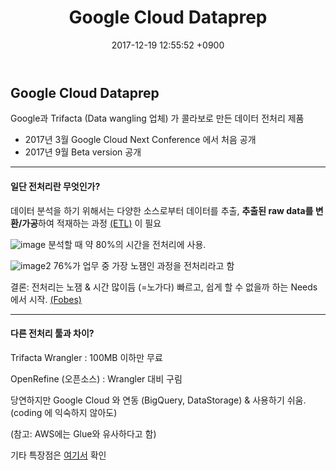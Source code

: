 ﻿---
layout: post 
title: "Google Cloud Dataprep" 
date: 2017-12-19 12:55:52 +0900 
categories: 
- GCP
tags:
- Cloud Dataprep
---

## Google Cloud Dataprep

Google과 Trifacta (Data wangling 업체) 가 콜라보로 만든 데이터 전처리 제품 
- 2017년 3월 Google Cloud Next Conference 에서 처음 공개
- 2017년 9월 Beta version 공개

-------------------------------
#### 일단 전처리란 무엇인가?

데이터 분석을 하기 위해서는 다양한 소스로부터 데이터를 추출, **추출된 raw data를 변환/가공**하여 적재하는 과정 [(ETL)](https://en.wikipedia.org/wiki/Extract,_transform,_load) 이 필요

![image](https://blogs-images.forbes.com/gilpress/files/2016/03/Time-1200x511.jpg?width=960)
분석할 때 약 80%의 시간을 전처리에 사용. 

![image2](https://blogs-images.forbes.com/gilpress/files/2016/03/Least-Enjoyable4-1200x511.jpg?width=960)
76%가 업무 중 가장 노잼인 과정을 전처리라고 함

결론: 전처리는 노잼 & 시간 많이듬 (=노가다) 
빠르고, 쉽게 할 수 없을까 하는 Needs에서 시작.
[(Fobes)](https://www.forbes.com/sites/gilpress/2016/03/23/data-preparation-most-time-consuming-least-enjoyable-data-science-task-survey-says/#63b5f31f6f63)

------------------
#### 다른 전처리 툴과 차이?

Trifacta Wrangler 
: 100MB 이하만 무료

OpenRefine (오픈소스) 
: Wrangler 대비 구림


당연하지만 Google Cloud 와 연동 (BigQuery, DataStorage)
& 사용하기 쉬움. (coding 에 익숙하지 않아도)

(참고: AWS에는 Glue와 유사하다고 함)

기타 특장점은 [여기서](https://cloud.google.com/dataprep/) 확인

